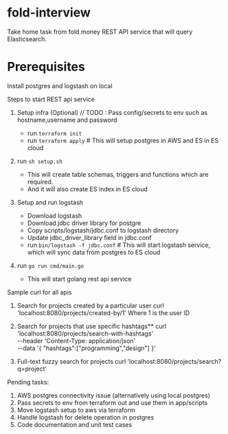 # fold-interview
Take home task from fold.money
REST API service that will query Elasticsearch.

# Prerequisites
Install postgres and logstash on local

Steps to start REST api service

1) Setup infra (Optional) // TODO : Pass config/secrets to env such as hostname,username and password
    - run `terraform init`
    - run `terraform apply` # This will setup postgres in AWS and ES in ES cloud

2) run `sh setup.sh` 
    - This will create table schemas, triggers and functions which are required.
    - And it will also create ES index in ES cloud

3) Setup and run logstash
    - Download logstash
    - Download jdbc driver library for postgre
    - Copy scripts/logstash/jdbc.conf to logstash directory
    - Update jdbc_driver_library field in jdbc.conf
    - run `bin/logstash -f jdbc.conf` # This will start logstash service, which will sync data from postgres to ES cloud

4) run `go run cmd/main.go`
    - This will start golang rest api service

Sample curl for all apis

1) Search for projects created by a particular user
curl 'localhost:8080/projects/created-by/1' 
Where 1 is the user ID


2) Search for projects that use specific hashtags**
curl 'localhost:8080/projects/search-with-hashtags' \
--header 'Content-Type: application/json' \
--data '{
    "hashtags":["programming","design"]
}'


3) Full-text fuzzy search for projects
curl 'localhost:8080/projects/search?q=project'


Pending tasks:
1) AWS postgres connectivity issue (alternatively using local postgres)
2) Pass secrets to env from terraform out and use them in app/scripts
3) Move logstash setup to aws via terraform
4) Handle logstash for delete operation in postgres
5) Code documentation and unit test cases
